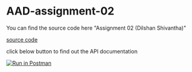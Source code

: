 # AAD-assignment-02
You can find the source code here "Assignment 02 (Dilshan Shivantha)"

[source code](https://github.com/Shivantha56/AAD-assignment-02/tree/main/Assignment%2002%20(Dilshan%20Shivantha))

click below button to find out the API documentation


[![Run in Postman](https://run.pstmn.io/button.svg)](https://app.getpostman.com/run-collection/28171920-596fdb63-a485-435d-bd3a-15d05f26de67?action=collection%2Ffork&source=rip_markdown&collection-url=entityId%3D28171920-596fdb63-a485-435d-bd3a-15d05f26de67%26entityType%3Dcollection%26workspaceId%3D7cb2ef9d-9e24-46d9-9664-c75127bdac06)

